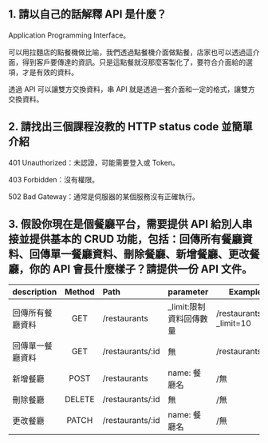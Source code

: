 ## 1.  請以自己的話解釋 API 是什麼？
Application Programming Interface。

可以用拉麵店的點餐機做比喻，我們透過點餐機介面做點餐，店家也可以透過這介面，得到客戶要傳達的資訊。只是這點餐就沒那麼客製化了，要符合介面給的選項，才是有效的資料。

透過 API 可以讓雙方交換資料，串 API 就是透過一套介面和一定的格式，讓雙方交換資料。


## 2. 請找出三個課程沒教的 HTTP status code 並簡單介紹
401 Unauthorized：未認證，可能需要登入或 Token。

403 Forbidden：沒有權限。

502 Bad Gateway：通常是伺服器的某個服務沒有正確執行。


## 3. 假設你現在是個餐廳平台，需要提供 API 給別人串接並提供基本的 CRUD 功能，包括：回傳所有餐廳資料、回傳單一餐廳資料、刪除餐廳、新增餐廳、更改餐廳，你的 API 會長什麼樣子？請提供一份 API 文件。


|description      | Method |   Path   |parameter| Example    |
|:--------------|:------:|:---------|---------|------------|
|回傳所有餐廳資料|GET     |/restaurants|_limit:限制資料回傳數量| /restaurants?_limit=10|
|回傳單一餐廳資料|GET     |/restaurants/:id|無|/restaurants/15|
|新增餐廳       |POST     |/restaurants|name: 餐廳名|/無|
|刪除餐廳       |DELETE   |/restaurants/:id|無|/無|
|更改餐廳       |PATCH    |/restaurants/:id|name: 餐廳名|/無|